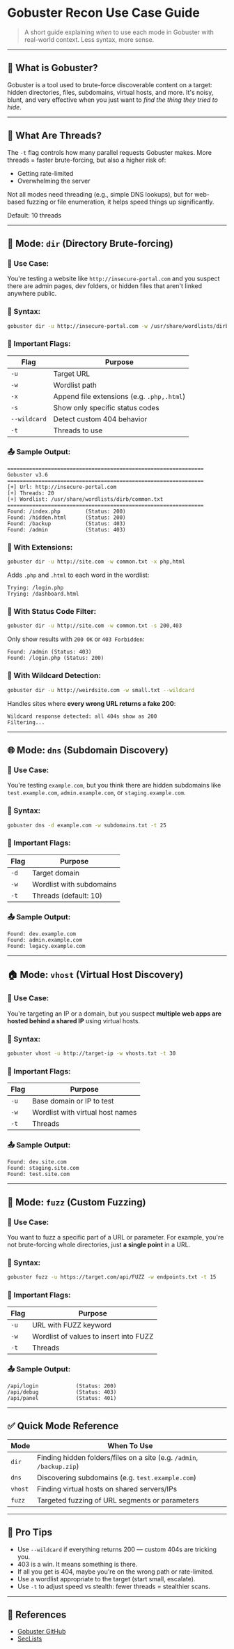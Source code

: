 # Gobuster Recon Use Case Guide

> A short guide explaining *when* to use each mode in Gobuster with real-world context. Less syntax, more sense.

---

## 🤖 What is Gobuster?

Gobuster is a tool used to brute-force discoverable content on a target: hidden directories, files, subdomains, virtual hosts, and more. It's noisy, blunt, and very effective when you just want to *find the thing they tried to hide*.

---

## 🔄 What Are Threads?

The `-t` flag controls how many parallel requests Gobuster makes. More threads = faster brute-forcing, but also a higher risk of:
- Getting rate-limited
- Overwhelming the server

Not all modes need threading (e.g., simple DNS lookups), but for web-based fuzzing or file enumeration, it helps speed things up significantly.

Default: 10 threads

---

## 🧭 Mode: `dir` (Directory Brute-forcing)

### 🧰 Use Case:
You're testing a website like `http://insecure-portal.com` and you suspect there are admin pages, dev folders, or hidden files that aren't linked anywhere public.

### 🔧 Syntax:
```bash
gobuster dir -u http://insecure-portal.com -w /usr/share/wordlists/dirb/common.txt
```

### 🔑 Important Flags:
| Flag         | Purpose                                    |
| ------------ | ------------------------------------------ |
| `-u`         | Target URL                                 |
| `-w`         | Wordlist path                              |
| `-x`         | Append file extensions (e.g. `.php,.html`) |
| `-s`         | Show only specific status codes            |
| `--wildcard` | Detect custom 404 behavior                 |
| `-t`         | Threads to use                             |

### 📤 Sample Output:
```
===============================================================
Gobuster v3.6
===============================================================
[+] Url: http://insecure-portal.com
[+] Threads: 20
[+] Wordlist: /usr/share/wordlists/dirb/common.txt
===============================================================
Found: /index.php        (Status: 200)
Found: /hidden.html      (Status: 200)
Found: /backup           (Status: 403)
Found: /admin            (Status: 403)
```

### 🧪 With Extensions:
```bash
gobuster dir -u http://site.com -w common.txt -x php,html
```
Adds `.php` and `.html` to each word in the wordlist:
```
Trying: /login.php
Trying: /dashboard.html
```

### 🧪 With Status Code Filter:
```bash
gobuster dir -u http://site.com -w common.txt -s 200,403
```
Only show results with `200 OK` or `403 Forbidden`:
```
Found: /admin (Status: 403)
Found: /login.php (Status: 200)
```

### 🧪 With Wildcard Detection:
```bash
gobuster dir -u http://weirdsite.com -w small.txt --wildcard
```
Handles sites where **every wrong URL returns a fake 200**:
```
Wildcard response detected: all 404s show as 200
Filtering...
```

---

## 🌐 Mode: `dns` (Subdomain Discovery)

### 🧰 Use Case:
You're testing `example.com`, but you think there are hidden subdomains like `test.example.com`, `admin.example.com`, or `staging.example.com`.

### 🔧 Syntax:
```bash
gobuster dns -d example.com -w subdomains.txt -t 25
```

### 🔑 Important Flags:
| Flag | Purpose                  |
| ---- | ------------------------ |
| `-d` | Target domain            |
| `-w` | Wordlist with subdomains |
| `-t` | Threads (default: 10)    |

### 📤 Sample Output:
```
Found: dev.example.com
Found: admin.example.com
Found: legacy.example.com
```

---

## 🏠 Mode: `vhost` (Virtual Host Discovery)

### 🧰 Use Case:
You're targeting an IP or a domain, but you suspect **multiple web apps are hosted behind a shared IP** using virtual hosts.

### 🔧 Syntax:
```bash
gobuster vhost -u http://target-ip -w vhosts.txt -t 30
```

### 🔑 Important Flags:
| Flag | Purpose                          |
| ---- | -------------------------------- |
| `-u` | Base domain or IP to test        |
| `-w` | Wordlist with virtual host names |
| `-t` | Threads                          |

### 📤 Sample Output:
```
Found: dev.site.com
Found: staging.site.com
Found: test.site.com
```

---

## 🎯 Mode: `fuzz` (Custom Fuzzing)

### 🧰 Use Case:
You want to fuzz a specific part of a URL or parameter. For example, you're not brute-forcing whole directories, just **a single point** in a URL.

### 🔧 Syntax:
```bash
gobuster fuzz -u https://target.com/api/FUZZ -w endpoints.txt -t 15
```

### 🔑 Important Flags:
| Flag | Purpose                                |
| ---- | -------------------------------------- |
| `-u` | URL with FUZZ keyword                  |
| `-w` | Wordlist of values to insert into FUZZ |
| `-t` | Threads                                |

### 📤 Sample Output:
```
/api/login            (Status: 200)
/api/debug            (Status: 403)
/api/panel            (Status: 401)
```

---

## ✅ Quick Mode Reference

| Mode    | When To Use                                                           |
| ------- | --------------------------------------------------------------------- |
| `dir`   | Finding hidden folders/files on a site (e.g. `/admin`, `/backup.zip`) |
| `dns`   | Discovering subdomains (e.g. `test.example.com`)                      |
| `vhost` | Finding virtual hosts on shared servers/IPs                           |
| `fuzz`  | Targeted fuzzing of URL segments or parameters                        |

---

## 🧠 Pro Tips
- Use `--wildcard` if everything returns 200 — custom 404s are tricking you.
- 403 is a win. It means something is there.
- If all you get is 404, maybe you're on the wrong path or rate-limited.
- Use a wordlist appropriate to the target (start small, escalate).
- Use `-t` to adjust speed vs stealth: fewer threads = stealthier scans.

---

## 🔗 References
- [Gobuster GitHub](https://github.com/OJ/gobuster)
- [SecLists](https://github.com/danielmiessler/SecLists)

